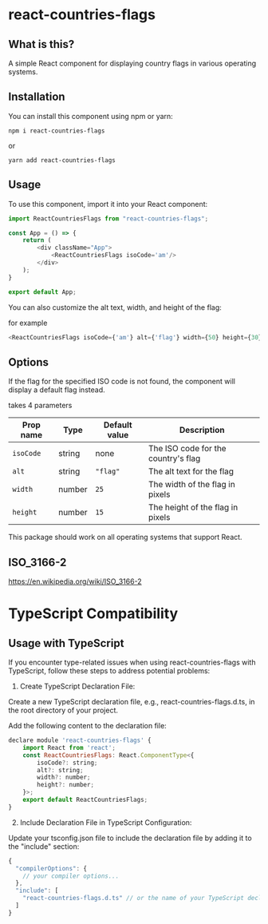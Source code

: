 # react-countries-flags

## What is this?

A simple React component for displaying country flags in various operating systems.

## Installation

You can install this component using npm or yarn:

`npm i react-countries-flags`

or

`yarn add react-countries-flags`

## Usage

To use this component, import it into your React component:

```javascript
import ReactCountriesFlags from "react-countries-flags";

const App = () => {
    return (
        <div className="App">
            <ReactCountriesFlags isoCode='am'/>
        </div>
    );
}

export default App;

```

You can also customize the alt text, width, and height of the flag:

for example

```javascript
<ReactCountriesFlags isoCode={'am'} alt={'flag'} width={50} height={30}/>
```

## Options

If the flag for the specified ISO code is not found, the component will display a default flag instead.

<ReactCountriesFlags/> takes 4 parameters

| Prop name | Type   | Default value | Description                         |
|-----------|--------|---------------|-------------------------------------|
| `isoCode` | string | none          | The ISO code for the country's flag |
| `alt`     | string | `"flag"`      | The alt text for the flag           |
| `width`   | number | `25`          | The width of the flag in pixels     |
| `height`  | number | `15`          | The height of the flag in pixels    |

This package should work on all operating systems that support React.

## ISO_3166-2

https://en.wikipedia.org/wiki/ISO_3166-2

# TypeScript Compatibility
## Usage with TypeScript
If you encounter type-related issues when using react-countries-flags with TypeScript, follow these steps to address potential problems:

1. Create TypeScript Declaration File:

Create a new TypeScript declaration file, e.g., react-countries-flags.d.ts, in the root directory of your project.

Add the following content to the declaration file:
```javascript
declare module 'react-countries-flags' {
    import React from 'react';
    const ReactCountriesFlags: React.ComponentType<{
        isoCode?: string;
        alt?: string;
        width?: number;
        height?: number;
    }>;
    export default ReactCountriesFlags;
}
```
2. Include Declaration File in TypeScript Configuration:

Update your tsconfig.json file to include the declaration file by adding it to the "include" section:
```javascript
{
  "compilerOptions": {
    // your compiler options...
  },
  "include": [
    "react-countries-flags.d.ts" // or the name of your TypeScript declaration file
  ]
}
```